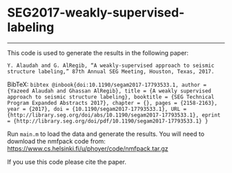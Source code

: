 # SEG2017-weakly-supervised-labeling

----

This code is used to generate the results in the following paper:

`Y. Alaudah and G. AlRegib, “A weakly-supervised approach to seismic structure labeling,” 87th Annual SEG Meeting, Houston, Texas, 2017.`

BibTeX:
` bibtex
@inbook{doi:10.1190/segam2017-17793533.1,
author = {Yazeed Alaudah and Ghassan AlRegib},
title = {A weakly supervised approach to seismic structure labeling},
booktitle = {SEG Technical Program Expanded Abstracts 2017},
chapter = {},
pages = {2158-2163},
year = {2017},
doi = {10.1190/segam2017-17793533.1},
URL = {http://library.seg.org/doi/abs/10.1190/segam2017-17793533.1},
eprint = {http://library.seg.org/doi/pdf/10.1190/segam2017-17793533.1}
}
`

Run `main.m` to load the data and generate the results.  You will need to download the nmfpack code from:
https://www.cs.helsinki.fi/u/phoyer/code/nmfpack.tar.gz


If you use this code please cite the paper.
